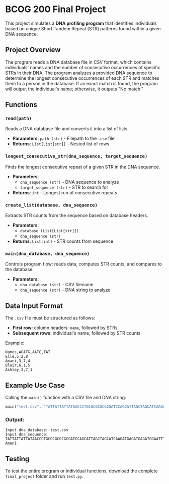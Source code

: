 # BCOG 200 Final Project

This project simulates a **DNA profiling program** that identifies individuals based on unique Short Tandem Repeat (STR) patterns found within a given DNA sequence.

## Project Overview
The program reads a DNA database file in CSV format, which contains individuals' names and the number of consecutive occurrences of specific STRs in their DNA. The program analyzes a provided DNA sequence to determine the longest consecutive occurrences of each STR and matches them to a person in the database. If an exact match is found, the program will output the individual's name; otherwise, it outputs "No match."

## Functions
### `read(path)`
Reads a DNA database file and converts it into a list of lists.
- **Parameters**: `path (str)` - Filepath to the `.csv` file
- **Returns**: `List[List[str]]` - Nested list of rows

### `longest_consecutive_str(dna_sequence, target_sequence)`
Finds the longest consecutive repeat of a given STR in the DNA sequence.
- **Parameters**:
  - `dna_sequence (str)` - DNA sequence to analyze
  - `target_sequence (str)` - STR to search for
- **Returns**: `int` - Longest run of consecutive repeats

### `create_list(database, dna_sequence)`
Extracts STR counts from the sequence based on database headers.
- **Parameters**:
  - `database (List[List[str]])`
  - `dna_sequence (str)`
- **Returns**: `List[int]` - STR counts from sequence

### `main(dna_database, dna_sequence)`
Controls program flow: reads data, computes STR counts, and compares to the database.
- **Parameters**:
  - `dna_database (str)` - CSV filename
  - `dna_sequence (str)` - DNA string to analyze

## Data Input Format
The `.csv` file must be structured as follows:
- **First row**: column headers: `name`, followed by STRs
- **Subsequent rows**: individual's name, followed by STR counts

Example:
```csv
Names,AGATG,AATG,TAT
Elle,5,2,8
Amani,3,7,4
Blair,6,1,5
Ashley,3,7,1
```

## Example Use Case
Calling the `main()` function with a CSV file and DNA string:

```python
main("test.csv", "TATTATTATTATAACCCTGCGCGCGCGCGATCCAGCATTAGCTAGCATCAAGATGAGATGAGATGGAATTTCGAAATGAATGAATGAATGAATGAATGAATG")
```

### Output:
```
Input dna_database: test.csv
Input dna_sequence: TATTATTATTATAACCCTGCGCGCGCGCGATCCAGCATTAGCTAGCATCAAGATGAGATGAGATGGAATTTCGAAATGAATGAATGAATGAATGAATGAATG
Amani
```

## Testing
To test the entire program or individual functions, download the complete `final_project` folder and run `test.py`.
